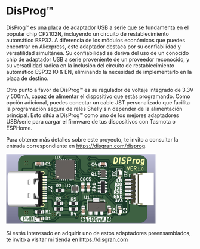 # DisProg™

DisProg™ es una placa de adaptador USB a serie que se fundamenta en el popular chip CP2102N, incluyendo un circuito de restablecimiento automático ESP32. A diferencia de los módulos económicos que puedes encontrar en Aliexpress, este adaptador destaca por su confiabilidad y versatilidad simultánea. Su confiabilidad se deriva del uso de un conocido chip de adaptador USB a serie proveniente de un proveedor reconocido, y su versatilidad radica en la inclusión del circuito de restablecimiento automático ESP32 IO & EN, eliminando la necesidad de implementarlo en la placa de destino.

Otro punto a favor de DisProg™ es su regulador de voltaje integrado de 3.3V y 500mA, capaz de alimentar el dispositivo que estás programando. Como opción adicional, puedes conectar un cable JST personalizado que facilita la programación segura de relés Shelly sin depender de la alimentación principal. Esto sitúa a DisProg™ como uno de los mejores adaptadores USB/serie para cargar el firmware de tus dispositivos con Tasmota o ESPHome.

Para obtener más detalles sobre este proyecto, te invito a consultar la entrada correspondiente en https://disgran.com/disprog.

<img width="400" alt="Preview_PCB_Terminada" src="DisProg.png">

Si estás interesado en adquirir uno de estos adaptadores preensamblados, te invito a visitar mi tienda en https://disgran.com
